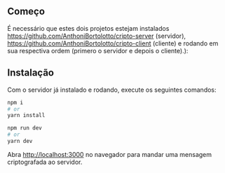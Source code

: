 ## Começo

É necessário que estes dois projetos estejam instalados https://github.com/AnthoniBortolotto/cripto-server (servidor), https://github.com/AnthoniBortolotto/cripto-client (cliente) e rodando em sua respectiva ordem (primero o servidor e depois o cliente).):
## Instalação

Com o servidor já instalado e rodando, execute os seguintes comandos:
```bash
npm i
# or
yarn install
```
```bash
npm run dev
# or
yarn dev
```

Abra [http://localhost:3000](http://localhost:3000) no navegador para mandar uma mensagem criptografada ao servidor.

